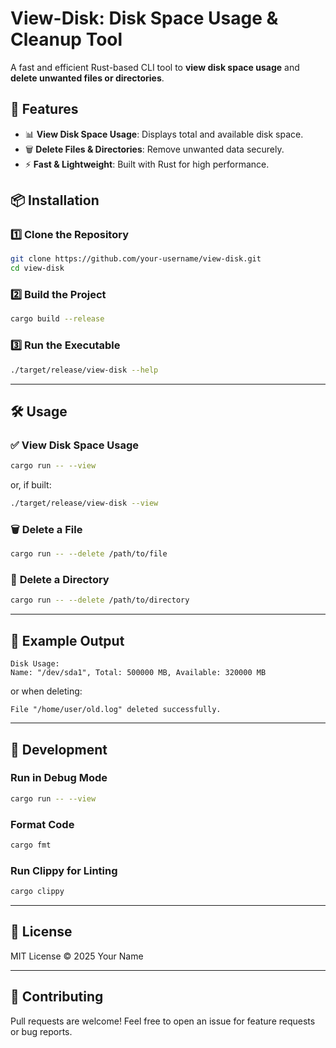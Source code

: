 # View-Disk: Disk Space Usage & Cleanup Tool

A fast and efficient Rust-based CLI tool to **view disk space usage** and **delete unwanted files or directories**.

## 🚀 Features
- 📊 **View Disk Space Usage**: Displays total and available disk space.
- 🗑️ **Delete Files & Directories**: Remove unwanted data securely.
- ⚡ **Fast & Lightweight**: Built with Rust for high performance.

## 📦 Installation

### 1️⃣ **Clone the Repository**
```sh
git clone https://github.com/your-username/view-disk.git
cd view-disk
```

### 2️⃣ **Build the Project**
```sh
cargo build --release
```

### 3️⃣ **Run the Executable**
```sh
./target/release/view-disk --help
```

---

## 🛠️ Usage

### ✅ **View Disk Space Usage**
```sh
cargo run -- --view
```
or, if built:
```sh
./target/release/view-disk --view
```

### 🗑️ **Delete a File**
```sh
cargo run -- --delete /path/to/file
```

### 📂 **Delete a Directory**
```sh
cargo run -- --delete /path/to/directory
```

---

## 📝 Example Output
```
Disk Usage:
Name: "/dev/sda1", Total: 500000 MB, Available: 320000 MB
```
or when deleting:
```
File "/home/user/old.log" deleted successfully.
```

---

## 🔧 Development

### **Run in Debug Mode**
```sh
cargo run -- --view
```

### **Format Code**
```sh
cargo fmt
```

### **Run Clippy for Linting**
```sh
cargo clippy
```

---

## 📜 License
MIT License © 2025 Your Name

---

## 🤝 Contributing
Pull requests are welcome! Feel free to open an issue for feature requests or bug reports.


